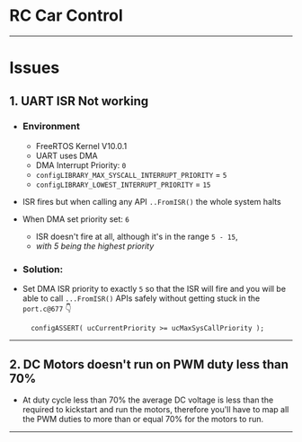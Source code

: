 # RC Car Control

----
# Issues
## 1. UART ISR Not working
- ### Environment
  - FreeRTOS Kernel V10.0.1 
  - UART uses DMA
  - DMA Interrupt Priority: `0`
  - `configLIBRARY_MAX_SYSCALL_INTERRUPT_PRIORITY` = `5`
  - `configLIBRARY_LOWEST_INTERRUPT_PRIORITY` = `15`
  


- ISR fires but when calling any API `..FromISR()` the whole system halts
- When DMA set priority set: `6`
  - ISR doesn't fire at all, although it's in the range `5 - 15`, 
  - _with 5 being the highest priority_ 

   
- ### Solution:
- Set DMA ISR priority to exactly `5` so that the ISR will fire and you will be able to call `...FromISR()` APIs safely without getting stuck in the `port.c@677` 👇

  		configASSERT( ucCurrentPriority >= ucMaxSysCallPriority );
---
## 2. DC Motors doesn't run on PWM duty less than 70%
- At duty cycle less than 70% the average DC voltage is less than the required to kickstart and run the motors, therefore you'll have to map all the PWM duties to more than or equal 70% for the motors to run.
----
